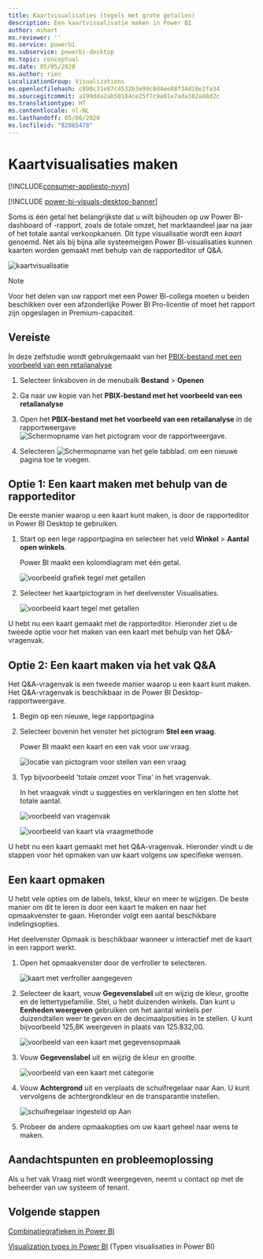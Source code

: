 ```yaml
---
title: Kaartvisualisaties (tegels met grote getallen)
description: Een kaartvisualisatie maken in Power BI
author: mihart
ms.reviewer: ''
ms.service: powerbi
ms.subservice: powerbi-desktop
ms.topic: conceptual
ms.date: 05/05/2020
ms.author: rien
LocalizationGroup: Visualizations
ms.openlocfilehash: c898c31e87c4532b3e99c8d4ee88f34d18e2fa34
ms.sourcegitcommit: a199dda2ab50184ce25f7c9a01e7ada382a88d2c
ms.translationtype: HT
ms.contentlocale: nl-NL
ms.lasthandoff: 05/06/2020
ms.locfileid: "82865478"
---
```

# <a name="create-card-visualizations"></a>Kaartvisualisaties maken

[!INCLUDE[consumer-appliesto-nyyn](../includes/consumer-appliesto-nyyn.md)]

[!INCLUDE [power-bi-visuals-desktop-banner](../includes/power-bi-visuals-desktop-banner.md)]

Soms is één getal het belangrijkste dat u wilt bijhouden op uw Power BI-dashboard of -rapport, zoals de totale omzet, het marktaandeel jaar na jaar of het totale aantal verkoopkansen. Dit type visualisatie wordt een *kaart* genoemd. Net als bij bijna alle systeemeigen Power BI-visualisaties kunnen kaarten worden gemaakt met behulp van de rapporteditor of Q&A.

![kaartvisualisatie](media/power-bi-visualization-card/pbi-opptuntiescard.png)

> [!NOTE]
> Voor het delen van uw rapport met een Power BI-collega moeten u beiden beschikken over een afzonderlijke Power BI Pro-licentie of moet het rapport zijn opgeslagen in Premium-capaciteit.

## <a name="prerequisite"></a>Vereiste

In deze zelfstudie wordt gebruikgemaakt van het [PBIX-bestand met een voorbeeld van een retailanalyse](https://download.microsoft.com/download/9/6/D/96DDC2FF-2568-491D-AAFA-AFDD6F763AE3/Retail%20Analysis%20Sample%20PBIX.pbix)

1. Selecteer linksboven in de menubalk **Bestand** \> **Openen**
   
2. Ga naar uw kopie van het **PBIX-bestand met het voorbeeld van een retailanalyse**

1. Open het **PBIX-bestand met het voorbeeld van een retailanalyse** in de rapportweergave ![Schermopname van het pictogram voor de rapportweergave.](media/power-bi-visualization-kpi/power-bi-report-view.png)

1. Selecteren ![Schermopname van het gele tabblad.](media/power-bi-visualization-kpi/power-bi-yellow-tab.png) om een nieuwe pagina toe te voegen.

## <a name="option-1-create-a-card-using-the-report-editor"></a>Optie 1: Een kaart maken met behulp van de rapporteditor

De eerste manier waarop u een kaart kunt maken, is door de rapporteditor in Power BI Desktop te gebruiken.

1. Start op een lege rapportpagina en selecteer het veld **Winkel** \> **Aantal open winkels**.

    Power BI maakt een kolomdiagram met één getal.

   ![voorbeeld grafiek tegel met getallen](media/power-bi-visualization-card/pbi-overview-chart.png)

2. Selecteer het kaartpictogram in het deelvenster Visualisaties.

   ![voorbeeld kaart tegel met getallen](media/power-bi-visualization-card/power-bi-card-visualization.png)

U hebt nu een kaart gemaakt met de rapporteditor. Hieronder ziet u de tweede optie voor het maken van een kaart met behulp van het Q&A-vragenvak.

## <a name="option-2-create-a-card-from-the-qa-question-box"></a>Optie 2: Een kaart maken via het vak Q&A
Het Q&A-vragenvak is een tweede manier waarop u een kaart kunt maken. Het Q&A-vragenvak is beschikbaar in de Power BI Desktop-rapportweergave.

1. Begin op een nieuwe, lege rapportpagina

1. Selecteer bovenin het venster het pictogram **Stel een vraag**. 

    Power BI maakt een kaart en een vak voor uw vraag. 

   ![locatie van pictogram voor stellen van een vraag](media/power-bi-visualization-card/power-bi-q-and-a-overview.png)

2. Typ bijvoorbeeld 'totale omzet voor Tina' in het vragenvak.

    In het vraagvak vindt u suggesties en verklaringen en ten slotte het totale aantal.  

   ![voorbeeld van vragenvak](media/power-bi-visualization-card/power-bi-q-and-a-box.png)

   ![voorbeeld van kaart via vraagmethode](media/power-bi-visualization-card/power-bi-q-and-a-card.png)

U hebt nu een kaart gemaakt met het Q&A-vragenvak. Hieronder vindt u de stappen voor het opmaken van uw kaart volgens uw specifieke wensen.

## <a name="format-a-card"></a>Een kaart opmaken
U hebt vele opties om de labels, tekst, kleur en meer te wijzigen. De beste manier om dit te leren is door een kaart te maken en naar het opmaakvenster te gaan. Hieronder volgt een aantal beschikbare indelingsopties. 

Het deelvenster Opmaak is beschikbaar wanneer u interactief met de kaart in een rapport werkt. 

1. Open het opmaakvenster door de verfroller te selecteren. 

    ![kaart met verfroller aangegeven](media/power-bi-visualization-card/power-bi-format-card-2.png)

2. Selecteer de kaart, vouw **Gegevenslabel** uit en wijzig de kleur, grootte en de lettertypefamilie. Stel, u hebt duizenden winkels. Dan kunt u **Eenheden weergeven** gebruiken om het aantal winkels per duizendtallen weer te geven en de decimaalposities in te stellen. U kunt bijvoorbeeld 125,8K weergeven in plaats van 125.832,00.

    ![voorbeeld van een kaart met gegevensopmaak](media/power-bi-visualization-card/power-bi-card-format-2.png)

3.  Vouw **Gegevenslabel** uit en wijzig de kleur en grootte.

    ![voorbeeld van een kaart met categorie](media/power-bi-visualization-card/power-bi-card-format-category.png)

4. Vouw **Achtergrond** uit en verplaats de schuifregelaar naar Aan.  U kunt vervolgens de achtergrondkleur en de transparantie instellen.

    ![schuifregelaar ingesteld op Aan](media/power-bi-visualization-card/power-bi-format-color-2.png)

5. Probeer de andere opmaakopties om uw kaart geheel naar wens te maken. 

## <a name="considerations-and-troubleshooting"></a>Aandachtspunten en probleemoplossing
Als u het vak Vraag niet wordt weergegeven, neemt u contact op met de beheerder van uw systeem of tenant.    

## <a name="next-steps"></a>Volgende stappen
[Combinatiegrafieken in Power BI](power-bi-visualization-combo-chart.md)

[Visualization types in Power BI](power-bi-visualization-types-for-reports-and-q-and-a.md) (Typen visualisaties in Power BI)
